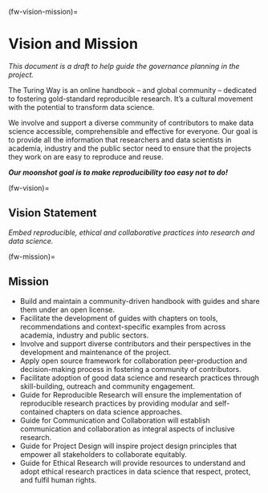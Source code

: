 (fw-vision-mission)=
# Vision and Mission

*This document is a draft to help guide the governance planning in the project.*

The Turing Way is an online handbook – and global community – dedicated to fostering gold-standard reproducible research. 
It’s a cultural movement with the potential to transform data science.

We involve and support a diverse community of contributors to make data science accessible, comprehensible and effective for everyone.
Our goal is to provide all the information that researchers and data scientists in academia, industry and the public sector need to ensure that the projects they work on are easy to reproduce and reuse.

***Our moonshot goal is to make reproducibility too easy not to do!***

(fw-vision)=
## Vision Statement

*Embed reproducible, ethical and collaborative practices into research and data science.*

(fw-mission)=
## Mission

- Build and maintain a community-driven handbook with guides and share them under an open license.
- Facilitate the development of guides with chapters on tools, recommendations and context-specific examples from across academia, industry and public sectors.
- Involve and support diverse contributors and their perspectives in the development and maintenance of the project.
- Apply open source framework for collaboration peer-production and decision-making process in fostering a community of contributors.
- Facilitate adoption of good data science and research practices through skill-building, outreach and community engagement.
- Guide for Reproducible Research will ensure the implementation of reproducible research practices by providing modular and self-contained chapters on data science approaches.
- Guide for Communication and Collaboration will establish communication and collaboration as integral aspects of inclusive research.
- Guide for Project Design will inspire project design principles that empower all stakeholders to collaborate equitably.
- Guide for Ethical Research will provide resources to understand and adopt ethical research practices in data science that respect, protect, and fulfil human rights.
